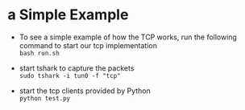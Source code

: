 
# a Simple Example
* To see a simple example of how the TCP works,   run the following command to start our tcp implementation   
`bash run.sh`

* start tshark to capture the packets  
`sudo tshark -i tun0 -f "tcp" `

* start the tcp clients provided by Python  
`python test.py`
